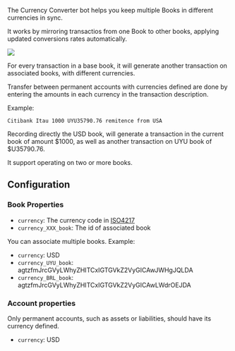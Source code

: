 The Currency Converter bot helps you keep multiple Books in different currencies in sync.

It works by mirroring transactios from one Book to other books, applying updated conversions rates automatically.

![](https://docs.google.com/drawings/d/e/2PACX-1vT-T1Yb3KM6BfdeTyFLtB2EQP18REd-dxqJG41nu0Ld4sgUvAXeGE4eCE3rxWcBWUqJdArm4KPoHruU/pub?w=885&h=786)

For every transaction in a base book, it will generate another transaction on associated books, with different currencies.

Transfer between permanent accounts with currencies defined are done by entering the amounts in each currency in the transaction description.

Example:

```
Citibank Itau 1000 UYU35790.76 remitence from USA
```

Recording directly the USD book, will generate a transaction in the current book of amount $1000, as well as another transaction on UYU book of $U35790.76.

It support operating on two or more books.

## Configuration

### Book Properties

- ```currency```: The currency code in [ISO4217](https://en.wikipedia.org/wiki/ISO_4217)
- ```currency_XXX_book```: The id of associated book

You can associate multiple books. Example:

- ```currency```: USD
- ```currency_UYU_book```: agtzfmJrcGVyLWhyZHITCxIGTGVkZ2VyGICAwJWHgJQLDA
- ```currency_BRL_book```: agtzfmJrcGVyLWhyZHITCxIGTGVkZ2VyGICAwLWdrOEJDA

### Account properties

Only permanent accounts, such as assets or liabilities, should have its currency defined.

- ```currency```: USD
